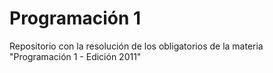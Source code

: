 # Programación 1 
Repositorio con la resolución de los obligatorios de la materia "Programación 1 - Edición 2011"
 
